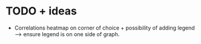 # TODO + ideas 

* Correlations heatmap on corner of choice + possibility of adding legend --> ensure legend is on one side of graph.
